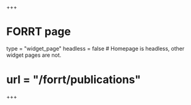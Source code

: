 +++
# FORRT page
type = "widget_page"
headless = false  # Homepage is headless, other widget pages are not.
# url = "/forrt/publications"
+++

